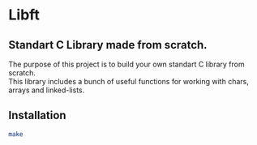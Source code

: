 # Libft

## Standart C Library made from scratch.

The purpose of this project is to build your own standart C library from scratch. <br>
This library includes a bunch of useful functions for working with chars, arrays and linked-lists.

## Installation
```sh
make
```
